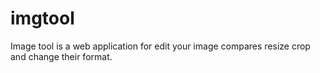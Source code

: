 # imgtool
Image tool is a web application for edit your image compares resize crop and change their format.
